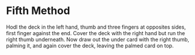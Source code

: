 # Fifth Method

Hodl the deck in the left hand, thumb and three fingers at opposites sides, first finger against the end. Cover the deck with the right hand but run the right thumb underneath. Now draw out the under card with the right thumb, palming it, and again cover the deck, leaving the palmed card on top.

